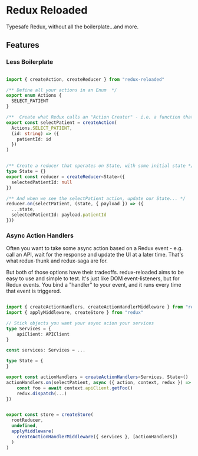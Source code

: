 # Redux Reloaded

Typesafe Redux, without all the boilerplate...and more.

## Features

### Less Boilerplate

```TypeScript

import { createAction, createReducer } from "redux-reloaded"

/** Define all your actions in an Enum  */
export enum Actions {
  SELECT_PATIENT
}

/**  Create what Redux calls an "Action Creator" - i.e. a function that returns an action  */
export const selectPatient = createAction(
  Actions.SELECT_PATIENT,
  (id: string) => ({
    patientId: id
  })
)


/** Create a reducer that operates on State, with some initial state */
type State = {}
export const reducer = createReducer<State>({
  selectedPatientId: null
})

/** And when we see the selectPatient action, update our State... */
reducer.on(selectPatient, (state, { payload }) => ({
  ...state,
  selectedPatientId: payload.patientId
}))
```

### Async Action Handlers

Often you want to take some async action based on a Redux event - e.g. call an API, wait for the response
and update the UI at a later time. That's what redux-thunk and redux-saga are for.

But both of those options have their tradeoffs. redux-reloaded aims to be easy to use and simple to test. It's just like DOM event-listeners, but for Redux events. You bind a "handler" to your event, and it runs every time that event is triggered.


```TypeScript

import { createActionHandlers, createActionHandlerMiddleware } from "redux-reloaded"
import { applyMiddleware, createStore } from "redux"

// Stick objects you want your async acion your services
type Services = {
    apiClient: APIClient
}

const services: Services = ...

type State = {
}

export const actionHandlers = createActionHandlers<Services, State>()
actionHandlers.on(selectPatient, async ({ action, context, redux }) => {
    const foo = await context.apiClient.getFoo()
    redux.dispatch(...)
})


export const store = createStore(
  rootReducer,
  undefined,
  applyMiddleware(
    createActionHandlerMiddleware({ services }, [actionHandlers])
  )
)
```